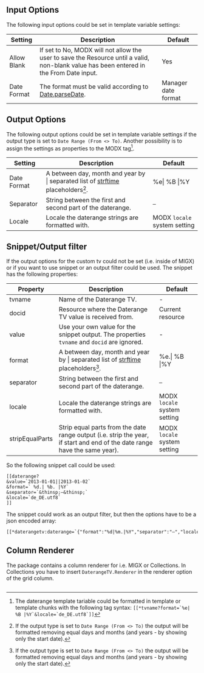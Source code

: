 ## Input Options

The following input options could be set in template variable settings:

Setting  | Description                                                                                                                             | Default
----------- | --------------------------------------------------------------------------------------------------------------------------------------- | -------------------
Allow Blank | If set to No, MODX will not allow the user to save the Resource until a valid, non-blank value has been entered in the From Date input. | Yes
Date Format | The format must be valid according to [Date.parseDate](http://dev.sencha.com/playpen/docs/output/Date.html).                                                                                   | Manager date format


## Output Options

The following output options could be set in template variable settings if the
output type is set to `Date Range (From <> To)`. Another possibility is to
assign the settings as properties to the MODX tag[^1].

Setting   | Description | Default
--------- | ----------- | --------------
Date Format | A between day, month and year by &#124; separated list of [strftime](http://php.net/manual/en/function.strftime.php) placeholders[^2]. | %e&#124; %B &#124;%Y
Separator | String between the first and second part of the daterange. | ` – `
Locale | Locale the daterange strings are formatted with. | MODX `locale` system setting

## Snippet/Output filter

If the output options for the custom tv could not be set (i.e. inside of MIGX) or if you want to use
snippet or an output filter could be used. The snippet has the following properties:

Property  | Description | Default
--------- | ----------- | --------------
tvname | Name of the Daterange TV. | -
docid | Resource where the Daterange TV value is received from. | Current resource
value | Use your own value for the snippet output. The properties `tvname` and `docid` are ignored. | -
format | A between day, month and year by &#124; separated list of [strftime](http://php.net/manual/en/function.strftime.php) placeholders[^2]. | %e.&#124; %B &#124;%Y
separator | String between the first and second part of the daterange. | ` – `
locale | Locale the daterange strings are formatted with. | MODX `locale` system setting
stripEqualParts | Strip equal parts from the date range output (i.e. strip the year, if start and end of the date range have the same year). | MODX `locale` system setting

So the following snippet call could be used:

```
[[daterange? 
&value=`2013-01-01||2013-01-02` 
&format=` %d.| %b. |%Y` 
&separator=`&thinsp;–&thinsp;` 
&locale=`de_DE.utf8`
]]
```

The snippet could work as an output filter, but then the options have to be a json
encoded array:

```
[[*daterangetv:daterange=`{"format":"%d|%m.|%Y","separator":"–","locale":"de_DE.utf8"}`]]
```

## Column Renderer

The package contains a column renderer for i.e. MIGX or Collections. In Collections you have to 
insert `DaterangeTV.Renderer` in the renderer option of the grid column.

[^1]: The daterange template tariable could be formatted in template or template chunks with the following tag syntax: ```[[*tvname?format=`%e| %B |%Y`&locale=`de_DE.utf8`]]```
[^2]: If the output type is set to `Date Range (From <> To)` the output will be formatted removing equal days and months (and years - by showing only the start date).

<!-- Piwik -->
<script type="text/javascript">
  var _paq = _paq || [];
  _paq.push(['trackPageView']);
  _paq.push(['enableLinkTracking']);
  (function() {
    var u="//piwik.partout.info/";
    _paq.push(['setTrackerUrl', u+'piwik.php']);
    _paq.push(['setSiteId', 17]);
    var d=document, g=d.createElement('script'), s=d.getElementsByTagName('script')[0];
    g.type='text/javascript'; g.async=true; g.defer=true; g.src=u+'piwik.js'; s.parentNode.insertBefore(g,s);
  })();
</script>
<noscript><p><img src="//piwik.partout.info/piwik.php?idsite=17" style="border:0;" alt="" /></p></noscript>
<!-- End Piwik Code -->
